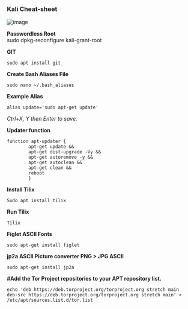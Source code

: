 ### Kali Cheat-sheet ###

![image](https://user-images.githubusercontent.com/25408117/177054560-432167b0-a165-4918-af41-b177104e1576.png)

**Passwordless Root**  
sudo dpkg-reconfigure kali-grant-root

**GIT**  
```
sudo apt install git
```

**Create Bash Aliases File**  
```
sudo nano ~/.bash_aliases
```

**Example Alias**  
```
alias update='sudo apt-get update'
```
*Ctrl+X, Y then Enter to save.*

**Updater function**  
```
function apt-updater {  
		apt-get update &&  
		apt-get dist-upgrade -Vy &&  
		apt-get autoremove -y &&  
		apt-get autoclean &&  
		apt-get clean &&  
		reboot  
		}
```

**Install Tilix**  
```
Sudo apt install tilix
```

**Run Tilix**  
```
Tilix
```

**Figlet ASCII Fonts**  
```
sudo apt-get install figlet
```

**jp2a ASCII Picture converter PNG > JPG ASCII**  
```
sudo apt-get install jp2a
```

**#Add the Tor Project repositories to your APT repository list.**  
```
echo 'deb https://deb.torproject.org/torproject.org stretch main
deb-src https://deb.torproject.org/torproject.org stretch main' > /etc/apt/sources.list.d/tor.list
```
